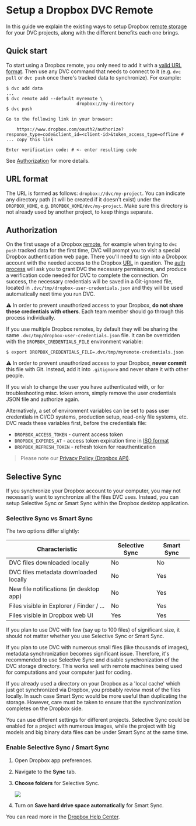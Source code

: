 # Setup a Dropbox DVC Remote

In this guide we explain the existing ways to setup Dropbox
[remote storage](/doc/command-reference/remote) for your <abbr>DVC
projects</abbr>, along with the different benefits each one brings.

## Quick start

To start using a Dropbox remote, you only need to add it with a
[valid URL format](#url-format). Then use any DVC command that needs to connect
to it (e.g. `dvc pull` or `dvc push` once there's tracked data to synchronize).
For example:

```dvc
$ dvc add data
...
$ dvc remote add --default myremote \
                           dropbox://my-directory
$ dvc push

Go to the following link in your browser:

    https://www.dropbox.com/oauth2/authorize?response_type=code&client_id=<client-id>&token_access_type=offline # ... copy this link

Enter verification code: # <- enter resulting code
```

See [Authorization](#authorization) for more details.

## URL format

The URL is formed as follows: `dropbox://dvc/my-project`. You can indicate any
directory path (it will be created if it doesn't exist) under the
`DROPBOX_HOME`, e.g. `DROPBOX_HOME/dvc/my-project`. Make sure this directory is
not already used by another project, to keep things separate. 

## Authorization

On the first usage of a Dropbox [remote](/doc/command-reference/remote), for
example when trying to `dvc push` tracked data for the first time, DVC will
prompt you to visit a special Dropbox authentication web page. There you'll need
to sign into a Drobpox account with the needed access to the Dropbox
[URL](#url-format) in question. The
[auth process](https://www.dropbox.com/lp/developers/reference/oauth-guide) will
ask you to grant DVC the necessary permissions, and produce a verification code
needed for DVC to complete the connection. On success, the necessary credentials
will be saved in a Git-ignored file, located in
`.dvc/tmp/dropbox-user-credentials.json` and they will be used automatically
next time you run DVC.

⚠️ In order to prevent unauthorized access to your Dropbox, **do not share these
credentials with others**. Each team member should go through this process
individually.

If you use multiple Dropbox remotes, by default they will be sharing the same
`.dvc/tmp/dropbox-user-credentials.json` file. It can be overridden with the
`DROPBOX_CREDENTIALS_FILE` environment variable:

```dvc
$ export DROPBOX_CREDENTIALS_FILE=.dvc/tmp/myremote-credentials.json
```

⚠️ In order to prevent unauthorized access to your Dropbox, **never commit**
this file with Git. Instead, add it into `.gitignore` and never share it with
other people.

If you wish to change the user you have authenticated with, or for
troubleshooting misc. token errors, simply remove the user credentials JSON file
and authorize again.

Alternatively, a set of environment variables can be set to pass user
credentials in CI/CD systems, production setup, read-only file systems, etc. DVC
reads these variables first, before the credentials file:

- `DROPBOX_ACCESS_TOKEN` - current access token
- `DROPBOX_EXPIRES_AT` - access token expiration time in
[ISO format](https://docs.python.org/3/library/datetime.html#datetime.datetime.isoformat)
- `DROPBOX_REFRESH_TOKEN` - refresh token for reauthentication

> Please note our
> [Privacy Policy (Dropbox API)](/doc/user-guide/dropbox-privacy).

## Selective Sync

If you synchronize your Dropbox account to your computer, you may not
necessarily want to synchronize all the files DVC uses. Instead, you can setup
Selective Sync or Smart Sync within the Dropbox desktop application.

### Selective Sync vs Smart Sync

The two options differ slightly:

| Characteristic                           | Selective Sync | Smart Sync |
| ---------------------------------------- | -------------- | ---------- |
| DVC files downloaded locally             | No             | No         |
| DVC files metadata downloaded locally    | No             | Yes        |
| New file notifications (in desktop app)  | No             | Yes        |
| Files visible in Explorer / Finder / ... | No             | Yes        |
| Files visible in Dropbox web UI          | Yes            | Yes        |

If you plan to use DVC with few (say up to 100 files) of significant size, it
should not matter whether you use Selective Sync or Smart Sync.

If you plan to use DVC with numerous small files (like thousands of images),
metadata synchronization becomes significant issue. Therefore, it's recommended
to use Selective Sync and disable synchronization of the DVC storage directory.
This works well with remote machines being used for computations and your
computer just for coding.

If you already used a directory on your Dropbox as a 'local cache' which just
got synchronized via Dropbox, you probably review most of the files locally. In
such case Smart Sync would be more useful than duplicating the storage. However,
care must be taken to ensure that the synchronization completes on the Dropbox
side.

You can use different settings for different projects. Selective Sync could be
enabled for a project with numerous images, while the project with big models
and big binary data files can be under Smart Sync at the same time.

### Enable Selective Sync / Smart Sync

1. Open Dropbox app preferences.
2. Navigate to the **Sync** tab.
3. **Choose folders** for Selective Sync.

   ![](/img/dropbox-selective-sync.png)

4. Turn on **Save hard drive space automatically** for Smart Sync.

You can read more in the
[Dropbox Help Center](https://help.dropbox.com/installs-integrations/sync-uploads/selective-sync-overview).
